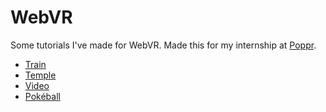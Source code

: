 # WebVR

Some tutorials I've made for WebVR. Made this for my internship at [Poppr][1].

- [Train][2]
- [Temple][3]
- [Video][4]
- [Pokéball][5]

[1]: https://www.poppr.be
[2]: https://heinpauwelyn.github.io/WebVR/train.html
[3]: https://heinpauwelyn.github.io/WebVR/temple.html
[4]: https://heinpauwelyn.github.io/WebVR/video.html
[5]: https://heinpauwelyn.github.io/WebVR/pokeball.html
